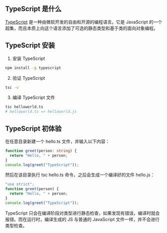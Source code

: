 ## TypeScript 是什么

[TypeScript](https://www.typescriptlang.org/) 是一种由微软开发的自由和开源的编程语言。它是 JavaScript 的一个超集，而且本质上向这个语言添加了可选的静态类型和基于类的面向对象编程。

## TypeScript 安装

1. 安装 TypeScript

```bash
npm install -g typescript
```

2. 验证 TypeScript

```bash
tsc -v
```

3. 编译 TypeScript 文件

```bash
tsc helloworld.ts
# helloworld.ts => helloworld.js
```

## TypeScript 初体验

在任意目录新建一个 hello.ts 文件，并输入以下内容：

```ts
function greet(person: string) {
  return "Hello, " + person;
}
console.log(greet("TypeScript"));
```

然后在该目录执行 tsc hello.ts 命令，之后会生成一个编译好的文件 hello.js：

```js
"use strict";
function greet(person) {
  return "Hello, " + person;
}
console.log(greet("TypeScript"));
```

TypeScript 只会在编译阶段对类型进行静态检查，如果发现有错误，编译时就会报错。而在运行时，编译生成的 JS 与普通的 JavaScript 文件一样，并不会进行类型检查。
